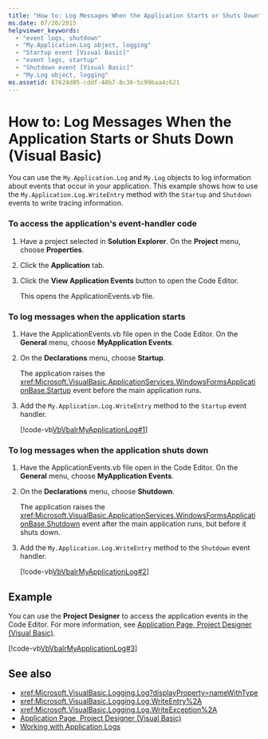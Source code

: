 ```yaml
---
title: "How to: Log Messages When the Application Starts or Shuts Down"
ms.date: 07/20/2015
helpviewer_keywords: 
  - "event logs, shutdown"
  - "My.Application.Log object, logging"
  - "Startup event [Visual Basic]"
  - "event logs, startup"
  - "Shutdown event [Visual Basic]"
  - "My.Log object, logging"
ms.assetid: 67624d05-cddf-48b7-8c36-5c99baa4c621
---
```

# How to: Log Messages When the Application Starts or Shuts Down (Visual Basic)

You can use the `My.Application.Log` and `My.Log` objects to log information about events that occur in your application. This example shows how to use the `My.Application.Log.WriteEntry` method with the `Startup` and `Shutdown` events to write tracing information.  
  
### To access the application's event-handler code  
  
1. Have a project selected in **Solution Explorer**. On the **Project** menu, choose **Properties**.  
  
2. Click the **Application** tab.  
  
3. Click the **View Application Events** button to open the Code Editor.  
  
     This opens the ApplicationEvents.vb file.  
  
### To log messages when the application starts  
  
1. Have the ApplicationEvents.vb file open in the Code Editor. On the **General** menu, choose **MyApplication Events**.  
  
2. On the **Declarations** menu, choose **Startup**.  
  
     The application raises the <xref:Microsoft.VisualBasic.ApplicationServices.WindowsFormsApplicationBase.Startup> event before the main application runs.  
  
3. Add the `My.Application.Log.WriteEntry` method to the `Startup` event handler.  
  
     [!code-vb[VbVbalrMyApplicationLog#1](~/samples/snippets/visualbasic/VS_Snippets_VBCSharp/VbVbalrMyApplicationLog/VB/MyEventsFake.vb#1)]  
  
### To log messages when the application shuts down  
  
1. Have the ApplicationEvents.vb file open in the Code Editor. On the **General** menu, choose **MyApplication Events**.  
  
2. On the **Declarations** menu, choose **Shutdown**.  
  
     The application raises the <xref:Microsoft.VisualBasic.ApplicationServices.WindowsFormsApplicationBase.Shutdown> event after the main application runs, but before it shuts down.  
  
3. Add the `My.Application.Log.WriteEntry` method to the `Shutdown` event handler.  
  
     [!code-vb[VbVbalrMyApplicationLog#2](~/samples/snippets/visualbasic/VS_Snippets_VBCSharp/VbVbalrMyApplicationLog/VB/MyEventsFake.vb#2)]  
  
## Example  

 You can use the **Project Designer** to access the application events in the Code Editor. For more information, see [Application Page, Project Designer (Visual Basic)](/visualstudio/ide/reference/application-page-project-designer-visual-basic).  
  
 [!code-vb[VbVbalrMyApplicationLog#3](~/samples/snippets/visualbasic/VS_Snippets_VBCSharp/VbVbalrMyApplicationLog/VB/MyEventsFake.vb#3)]  
  
## See also

- <xref:Microsoft.VisualBasic.Logging.Log?displayProperty=nameWithType>
- <xref:Microsoft.VisualBasic.Logging.Log.WriteEntry%2A>
- <xref:Microsoft.VisualBasic.Logging.Log.WriteException%2A>
- [Application Page, Project Designer (Visual Basic)](/visualstudio/ide/reference/application-page-project-designer-visual-basic)
- [Working with Application Logs](working-with-application-logs.md)
